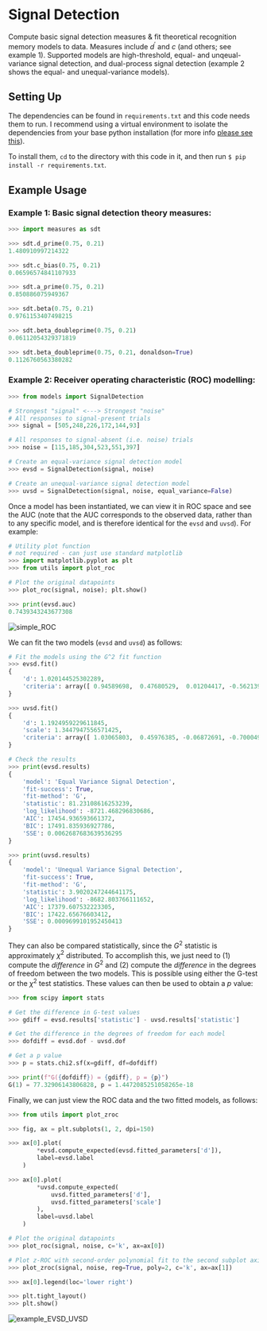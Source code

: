 # Signal Detection

Compute basic signal detection measures & fit theoretical recognition memory models to data. Measures include $d^\prime$ and $c$ (and others; see example 1). Supported models are high-threshold, equal- and unqeual-variance signal detection, and dual-process signal detection (example 2 shows the equal- and unequal-variance models).

## Setting Up

The dependencies can be found in `requirements.txt` and this code needs them to run. I recommend using a virtual environment to isolate the dependencies from your base python installation (for more info [please see this](https://packaging.python.org/guides/installing-using-pip-and-virtual-environments/)).

To install them, `cd` to the directory with this code in it, and then run `$ pip install -r requirements.txt`.

## Example Usage

### Example 1: Basic signal detection theory measures:

```python
>>> import measures as sdt

>>> sdt.d_prime(0.75, 0.21)
1.480910997214322

>>> sdt.c_bias(0.75, 0.21)
0.06596574841107933

>>> sdt.a_prime(0.75, 0.21)
0.850886075949367

>>> sdt.beta(0.75, 0.21)
0.9761153407498215

>>> sdt.beta_doubleprime(0.75, 0.21)
0.06112054329371819

>>> sdt.beta_doubleprime(0.75, 0.21, donaldson=True)
0.1126760563380282
```

### Example 2: Receiver operating characteristic (ROC) modelling:

```python
>>> from models import SignalDetection

# Strongest "signal" <---> Strongest "noise"
# All responses to signal-present trials
>>> signal = [505,248,226,172,144,93]

# All responses to signal-absent (i.e. noise) trials
>>> noise = [115,185,304,523,551,397]

# Create an equal-variance signal detection model
>>> evsd = SignalDetection(signal, noise)

# Create an unequal-variance signal detection model
>>> uvsd = SignalDetection(signal, noise, equal_variance=False)
```

Once a model has been instantiated, we can view it in ROC space and see the AUC (note that the AUC corresponds to the observed data, rather than to any specific model, and is therefore identical for the `evsd` and `uvsd`). For example:

```python
# Utility plot function
# not required - can just use standard matplotlib
>>> import matplotlib.pyplot as plt
>>> from utils import plot_roc

# Plot the original datapoints
>>> plot_roc(signal, noise); plt.show()

>>> print(evsd.auc)
0.7439343243677308
```

![simple_ROC](https://user-images.githubusercontent.com/56237933/215229823-232c82d4-a3f6-4695-a027-114a012e53f5.svg)

We can fit the two models (`evsd` and `uvsd`) as follows:

```python
# Fit the models using the G^2 fit function
>>> evsd.fit()
{
    'd': 1.020144525302289,
    'criteria': array([ 0.94589698,  0.47680529,  0.01204417, -0.56213984, -1.28720496])
}

>>> uvsd.fit()
{
    'd': 1.1924959229611845,
    'scale': 1.3447947556571425,
    'criteria': array([ 1.03065803,  0.45976385, -0.06872691, -0.70004907, -1.46072399])
}

# Check the results
>>> print(evsd.results)
{
    'model': 'Equal Variance Signal Detection',
    'fit-success': True,
    'fit-method': 'G',
    'statistic': 81.23108616253239,
    'log_likelihood': -8721.468296830686,
    'AIC': 17454.936593661372,
    'BIC': 17491.835936927786,
    'SSE': 0.0062687683639536295
}

>>> print(uvsd.results)
{
    'model': 'Unequal Variance Signal Detection',
    'fit-success': True,
    'fit-method': 'G',
    'statistic': 3.9020247244641175,
    'log_likelihood': -8682.803766111652,
    'AIC': 17379.607532223305,
    'BIC': 17422.65676603412,
    'SSE': 0.0009699101952450413
}
```

They can also be compared statistically, since the $G^2$ statistic is approximately $\chi^2$ distributed. To accomplish this, we just need to (1) compute the *difference* in $G^2$ and (2) compute the *difference* in the degrees of freedom between the two models. This is possible using either the G-test or the $χ^2$ test statistics. These values can then be used to obtain a $p$ value:

```python
>>> from scipy import stats

# Get the difference in G-test values
>>> gdiff = evsd.results['statistic'] - uvsd.results['statistic']

# Get the difference in the degrees of freedom for each model
>>> dofdiff = evsd.dof - uvsd.dof

# Get a p value
>>> p = stats.chi2.sf(x=gdiff, df=dofdiff)

>>> print(f"G({dofdiff}) = {gdiff}, p = {p}")
G(1) = 77.32906143806828, p = 1.4472085251058265e-18
```

Finally, we can just view the ROC data and the two fitted models, as follows:

```python
>>> from utils import plot_zroc

>>> fig, ax = plt.subplots(1, 2, dpi=150)

>>> ax[0].plot(
        *evsd.compute_expected(evsd.fitted_parameters['d']),
        label=evsd.label
    )

>>> ax[0].plot(
        *uvsd.compute_expected(
            uvsd.fitted_parameters['d'],
            uvsd.fitted_parameters['scale']
        ),
        label=uvsd.label
    )

# Plot the original datapoints
>>> plot_roc(signal, noise, c='k', ax=ax[0])

# Plot z-ROC with second-order polynomial fit to the second subplot axis
>>> plot_zroc(signal, noise, reg=True, poly=2, c='k', ax=ax[1])

>>> ax[0].legend(loc='lower right')

>>> plt.tight_layout()
>>> plt.show()
```
![example_EVSD_UVSD](https://user-images.githubusercontent.com/56237933/215229879-7b1b2156-4b21-441a-9832-0880151aea42.svg)
